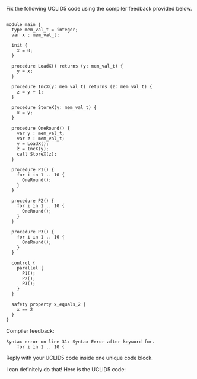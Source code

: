 
Fix the following UCLID5 code using the compiler feedback provided below.

```

module main {
  type mem_val_t = integer;
  var x : mem_val_t;
  
  init {
    x = 0;
  }

  procedure LoadX() returns (y: mem_val_t) {
    y = x;
  }

  procedure IncX(y: mem_val_t) returns (z: mem_val_t) {
    z = y + 1;
  }

  procedure StoreX(y: mem_val_t) {
    x = y;
  }

  procedure OneRound() {
    var y : mem_val_t;
    var z : mem_val_t;
    y = LoadX();
    z = IncX(y);
    call StoreX(z);
  }

  procedure P1() {
    for i in 1 .. 10 {
      OneRound();
    }
  }

  procedure P2() {
    for i in 1 .. 10 {
      OneRound();
    }
  }
  
  procedure P3() {
    for i in 1 .. 10 {
      OneRound();
    }
  }

  control {
    parallel {
      P1();
      P2();
      P3();
    }
  }

  safety property x_equals_2 {
    x == 2
  }
}
```

Compiler feedback:

```
Syntax error on line 31: Syntax Error after keyword for.
    for i in 1 .. 10 {

```
Reply with your UCLID5 code inside one unique code block.

I can definitely do that! Here is the UCLID5 code:
```
